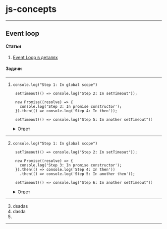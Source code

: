 # js-concepts

---

## Event loop

#### Статьи
  1. [Event Loop в деталях](https://habr.com/ru/articles/762618)

#### Задачи
---
1. ```
   console.log("Step 1: In global scope")

    setTimeout(() => console.log("Step 2: In setTimeout"));

    new Promise((resolve) => {
      console.log('Step 3: In promise constructor');
    }).then(() => console.log('Step 4: In then'));

    setTimeout(() => console.log("Step 5: In another setTimeout"))
   ```
   <details>
     <summary>Ответ</summary>

      >Step 1: In global scope \
      Step 3: In promise constructor \
      Step 4: In then \
      Step 2: In setTimeout \
      Step 5: In another setTimeout \
   </details>
---
2. ```
   console.log("Step 1: In global scope")

    setTimeout(() => console.log("Step 2: In setTimeout"));

    new Promise((resolve) => {
      console.log('Step 3: In promise constructor');
    }).then(() => console.log('Step 4: In then'))
      .then(() => console.log('Step 5: In another then'));

    setTimeout(() => console.log("Step 6: In another setTimeout"))
    ```
    <details>
      <summary>Ответ</summary>

      >Step 1: In global scope \
      Step 3: In promise constructor \
      Step 4: In then \
      Step 5: In another then \
      Step 2: In setTimeout \
      Step 6: In another setTimeout \
    </details>
  
---

3. dsadas
4. dasda
5. 



---

